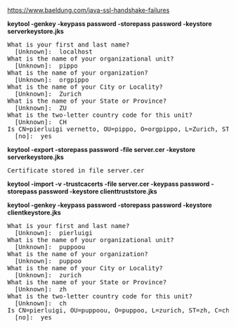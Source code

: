 https://www.baeldung.com/java-ssl-handshake-failures


**keytool -genkey -keypass password -storepass password -keystore serverkeystore.jks**

<pre>
What is your first and last name?
  [Unknown]:  localhost
What is the name of your organizational unit?
  [Unknown]:  pippo
What is the name of your organization?
  [Unknown]:  orgpippo
What is the name of your City or Locality?
  [Unknown]:  Zurich
What is the name of your State or Province?
  [Unknown]:  ZU
What is the two-letter country code for this unit?
  [Unknown]:  CH
Is CN=pierluigi vernetto, OU=pippo, O=orgpippo, L=Zurich, ST=ZU, C=CH correct?
  [no]:  yes
</pre>


**keytool -export -storepass password -file server.cer -keystore serverkeystore.jks**

<pre>
Certificate stored in file server.cer
</pre>

**keytool -import -v -trustcacerts -file server.cer -keypass password -storepass password  -keystore clienttruststore.jks**


**keytool -genkey -keypass password -storepass password -keystore clientkeystore.jks**

<pre>
What is your first and last name?
  [Unknown]:  pierluigi
What is the name of your organizational unit?
  [Unknown]:  puppoou
What is the name of your organization?
  [Unknown]:  puppoo
What is the name of your City or Locality?
  [Unknown]:  zurich
What is the name of your State or Province?
  [Unknown]:  zh
What is the two-letter country code for this unit?
  [Unknown]:  ch
Is CN=pierluigi, OU=puppoou, O=puppoo, L=zurich, ST=zh, C=ch correct?
  [no]:  yes
</pre>


